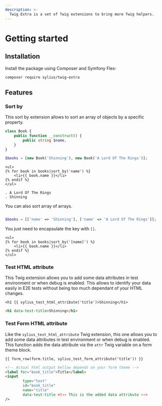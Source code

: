 ```yaml
---
description: >-
  Twig Extra is a set of Twig extensions to bring more Twig helpers.
---
```


# Getting started

## Installation

Install the package using Composer and Symfony Flex:

```bash
composer require sylius/twig-extra
```

## Features

### Sort by

This sort by extension allows to sort an array of objects by a specific property.

```php
class Book {
    public function __construct() {
        public string $name,
    }
}

$books = [new Book('Shinning'), new Book('A Lord Of The Rings')];
```

```twig
<ul>
{% for book in books|sort_by('name') %}
    <li>{{ book.name }}</li>
{% endif %}
</ul>
```

```text
. A Lord Of The Rings
. Shinning
```

You can also sort array of arrays.

```php

$books = [['name' => 'Shinning'], ['name' => 'A Lord Of The Rings']];
```

You just need to encapsulate the key with `[]`.

```twig
<ul>
{% for book in books|sort_by('[name]') %}
    <li>{{ book.name }}</li>
{% endif %}
</ul>
```

### Test HTML attribute

This Twig extension allows you to add some data attributes in test environment or when debug is enabled.
This allows to identify your data easily in E2E tests without being too much dependant of your HTML changes.

```twig
<h1 {{ sylius_test_html_attribute('title')>Shinning</h1>
```

```html
<h1 data-test-title>Shinning</h1>
```

### Test Form HTML attribute

Like the `sylius_test_html_attribute` Twig extension, this one allows you to add some data attributes in test environment or when debug is enabled.
This function adds the data attribute via the `attr` Twig variable on a form theme block.

```twig
{{ form_row(form.title, sylius_test_form_attribute('title')) }}
```

```html
<!-- Actual html output bellow depends on your form theme -->
<label for="book_title">Title</label>
<input 
        type="text" 
        id="book_title" 
        name="title" 
        data-test-title <!-- This is the added data attribute -->
/>
```
